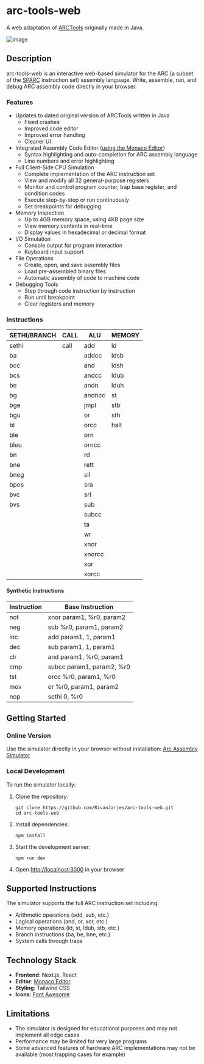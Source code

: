 # arc-tools-web

A web adaptation of [ARCTools](https://iiusatech.com/murdocca/CAO/) originally made in Java.

![image](https://github.com/user-attachments/assets/9c34b489-d859-44bb-9529-885c0c8d56ca)

## Description

arc-tools-web is an interactive web-based simulator for the ARC (a subset of the [SPARC](https://en.wikipedia.org/wiki/SPARC) instruction set) assembly language. Write, assemble, run, and debug ARC assembly code directly in your browser.

### Features

- Updates to dated original version of ARCTools written in Java
    - Fixed crashes
    - Improved code editor
    - Improved error handling
    - Cleaner UI
- Integrated Assembly Code Editor ([using the Monaco Editor](https://microsoft.github.io/monaco-editor/))
    - Syntax highlighting and auto-completion for ARC assembly language
    - Line numbers and error highlighting
- Full Client-Side CPU Simulation
    - Complete implementation of the ARC instruction set
    - View and modify all 32 general-purpose registers
    - Monitor and control program counter, trap base register, and condition codes
    - Execute step-by-step or run continuously
    - Set breakpoints for debugging
- Memory Inspection
    - Up to 4GB memory space, using 4KB page size
    - View memory contents in real-time
    - Display values in hexadecimal or decimal format
- I/O Simulation
    - Console output for program interaction
    - Keyboard input support
- File Operations
    - Create, open, and save assembly files
    - Load pre-assembled binary files
    - Automatic assembly of code to machine code
- Debugging Tools
    - Step through code instruction by instruction
    - Run until breakpoint
    - Clear registers and memory

### Instructions

| SETHI/BRANCH | CALL | ALU | MEMORY |
|--------------|------|-----|---------|
| sethi | call | add | ld |
| ba | | addcc | ldsb |
| bcc | | and | ldsh |
| bcs | | andcc | ldub |
| be | | andn | lduh |
| bg | | andncc | st |
| bge | | jmpl | stb |
| bgu | | or | sth |
| bl | | orcc | halt |
| ble | | orn | |
| bleu | | orncc | |
| bn | | rd | |
| bne | | rett | |
| bneg | | sll | |
| bpos | | sra | |
| bvc | | srl | |
| bvs | | sub | |
| | | subcc | |
| | | ta | |
| | | wr | |
| | | xnor | |
| | | xnorcc | |
| | | xor | |
| | | xorcc | |

#### Synthetic Instructions

| Instruction | Base Instruction |
|-------------|------------------|
| not | xnor param1, %r0, param2 |
| neg | sub %r0, param1, param2 |
| inc | add param1, 1, param1 |
| dec | sub param1, 1, param1 |
| clr | and param1, %r0, param1 |
| cmp | subcc param1, param2, %r0 |
| tst | orcc %r0, param1, %r0 |
| mov | or %r0, param1, param2 |
| nop | sethi 0, %r0 |

## Getting Started

### Online Version

Use the simulator directly in your browser without installation: [Arc Assembly Simulator](https://rivanjarjes.com/arc-simulator)

### Local Development

To run the simulator locally:


1. Clone the repository:
   ```
   git clone https://github.com/RivanJarjes/arc-tools-web.git
   cd arc-tools-web
   ```
2. Install dependencies:
   ```
   npm install
   ```
3. Start the development server:
   ```
   npm run dev
   ```
4. Open [http://localhost:3000](http://localhost:3000) in your browser


## Supported Instructions

The simulator supports the full ARC instruction set including:

- Arithmetic operations (add, sub, etc.)
- Logical operations (and, or, xor, etc.)
- Memory operations (ld, st, ldub, stb, etc.)
- Branch instructions (ba, be, bne, etc.)
- System calls through traps


## Technology Stack

- **Frontend**: Next.js, React
- **Editor**: [Monaco Editor](https://microsoft.github.io/monaco-editor/)
- **Styling**: Tailwind CSS
- **Icons**: [Font Awesome](https://fontawesome.com/)

## Limitations

- The simulator is designed for educational purposes and may not implement all edge cases
- Performance may be limited for very large programs
- Some advanced features of hardware ARC implementations may not be available (most trapping cases for example)
